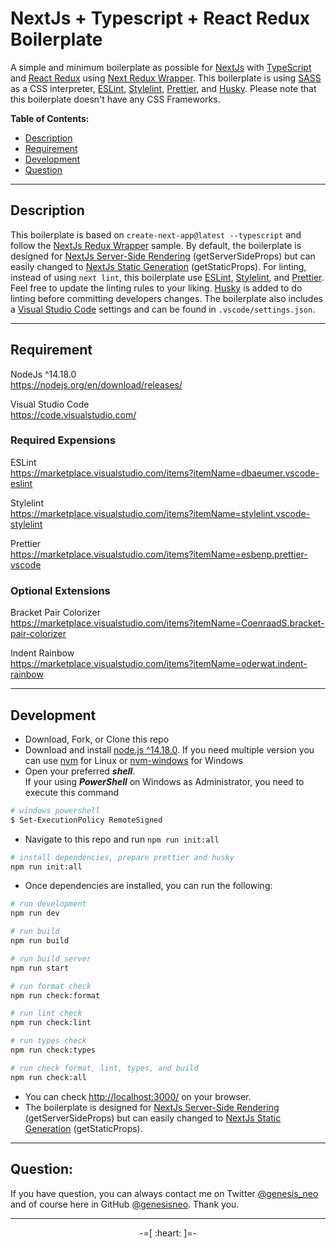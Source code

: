 # NextJs + Typescript + React Redux Boilerplate

A simple and minimum boilerplate as possible for [NextJs](https://nextjs.org/) with [TypeScript](https://www.typescriptlang.org/) and [React Redux](https://react-redux.js.org/) using [Next Redux Wrapper](https://github.com/kirill-konshin/next-redux-wrapper). This boilerplate is using [SASS](https://sass-lang.com/) as a CSS interpreter, [ESLint](https://eslint.org/), [Stylelint](https://stylelint.io/), [Prettier](https://prettier.io/), and [Husky](https://typicode.github.io/husky/). Please note that this boilerplate doesn't have any CSS Frameworks.

**Table of Contents:**

- [Description](#description)
- [Requirement](#requirement)
- [Development](#development)
- [Question](#question)

---

## Description

This boilerplate is based on `create-next-app@latest --typescript` and follow the [NextJs Redux Wrapper](https://github.com/vercel/next.js/tree/canary/examples/with-redux-wrapper) sample. By default, the boilerplate is designed for [NextJs Server-Side Rendering](https://nextjs.org/docs/basic-features/data-fetching#getserversideprops-server-side-rendering) (getServerSideProps) but can easily changed to [NextJs Static Generation](https://nextjs.org/docs/basic-features/data-fetching#getstaticprops-static-generation) (getStaticProps). For linting, instead of using `next lint`, this boilerplate use [ESLint](https://eslint.org/), [Stylelint](https://stylelint.io/), and [Prettier](https://prettier.io/). Feel free to update the linting rules to your liking. [Husky](https://typicode.github.io/husky/) is added to do linting before committing developers changes. The boilerplate also includes a [Visual Studio Code](https://code.visualstudio.com/) settings and can be found in `.vscode/settings.json`.

---

## Requirement

NodeJs ^14.18.0<br />
https://nodejs.org/en/download/releases/

Visual Studio Code<br />
https://code.visualstudio.com/

### Required Expensions

ESLint<br />
https://marketplace.visualstudio.com/items?itemName=dbaeumer.vscode-eslint

Stylelint<br />
https://marketplace.visualstudio.com/items?itemName=stylelint.vscode-stylelint

Prettier<br />
https://marketplace.visualstudio.com/items?itemName=esbenp.prettier-vscode

### Optional Extensions

Bracket Pair Colorizer<br />
https://marketplace.visualstudio.com/items?itemName=CoenraadS.bracket-pair-colorizer

Indent Rainbow<br />
https://marketplace.visualstudio.com/items?itemName=oderwat.indent-rainbow

---

## Development

- Download, Fork, or Clone this repo
- Download and install [node.js ^14.18.0](https://nodejs.org/en/download/releases/). If you need multiple version you can use [nvm](https://github.com/nvm-sh/nvm) for Linux or [nvm-windows](https://github.com/coreybutler/nvm-windows) for Windows
- Open your preferred **_shell_**.<br />
  If your using **_PowerShell_** on Windows as Administrator, you need to execute this command

```bash
# windows powershell
$ Set-ExecutionPolicy RemoteSigned
```

- Navigate to this repo and run `npm run init:all`

```bash
# install dependencies, prepare prettier and husky
npm run init:all
```

- Once dependencies are installed, you can run the following:

```bash
# run development
npm run dev

# run build
npm run build

# run build server
npm run start

# run format check
npm run check:format

# run lint check
npm run check:lint

# run types check
npm run check:types

# run check format, lint, types, and build
npm run check:all
```

- You can check [http://localhost:3000/](http://localhost:3000/) on your browser.
- The boilerplate is designed for [NextJs Server-Side Rendering](https://nextjs.org/docs/basic-features/data-fetching#getserversideprops-server-side-rendering) (getServerSideProps) but can easily changed to [NextJs Static Generation](https://nextjs.org/docs/basic-features/data-fetching#getstaticprops-static-generation) (getStaticProps).

---

## Question:

If you have question, you can always contact me on Twitter [@genesis_neo](https://twitter.com/genesis_neo) and of course here in GitHub [@genesisneo](https://github.com/genesisneo). Thank you.

---

<p align="center">-=[ :heart: ]=-</p>
